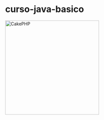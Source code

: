 # curso-java-basico
<p align = "left">
  <a href="https://cdn.vox-cdn.com/" target="_blank">
    <img alt = "CakePHP" src = "https://cdn.vox-cdn.com/assets/1087137/java_logo_640.jpg" width = "300" />
  </a>
</p>
